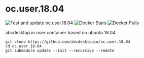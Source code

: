 # oc.user.18.04

![Test and update oc.user.18.04](https://github.com/abcdesktopio/oc.user.18.04/workflows/Test%20and%20update%20oc.user.18.04/badge.svg)
![Docker Stars](https://img.shields.io/docker/stars/abcdesktopio/oc.user.18.04.svg) 
![Docker Pulls](https://img.shields.io/docker/pulls/abcdesktopio/oc.user.18.04.svg)

abcdesktop.io user container based on ubuntu 18.04

```
git clone https://github.com/abcdesktopio/oc.user.18.04
cd oc.user.18.04
git submodule update --init --recursive --remote
```
